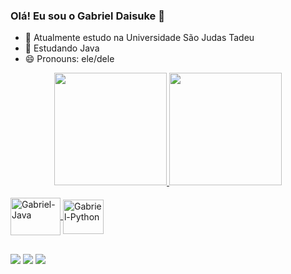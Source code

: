 ### Olá! Eu sou o Gabriel Daisuke 👋

- 🏫 Atualmente estudo na Universidade São Judas Tadeu
- 🌱 Estudando Java
- 😄 Pronouns: ele/dele

<div align="center">
  <a href="https://github.com/Daiskz">
  <img height="180em" src="https://github-readme-stats.vercel.app/api?username=Daiskz&show_icons=true&theme=midnight-purple&include_all_commits=true&count_private=true"/>
  <img height="180em" src="https://github-readme-stats.vercel.app/api/top-langs/?username=Daiskz&layout=compact&langs_count=7&theme=midnight-purple"/>
</div>
  <div style="display: inline_block"><br>
  <img align="center" alt="Gabriel-Java" height="60" width="80" src="https://cdn.jsdelivr.net/gh/devicons/devicon/icons/java/java-plain-wordmark.svg">
  <img align="center" alt="Gabriel-Python" height="55" width="65" src="https://cdn.jsdelivr.net/gh/devicons/devicon/icons/python/python-original-wordmark.svg">
</div>
   
  ##
 
<div> 
  <a href="https://www.instagram.com/gabriel.daisuke/" target="_blank"><img src="https://img.shields.io/badge/-Instagram-%23E4405F?style=for-the-badge&logo=instagram&logoColor=white" target="_blank"></a>
  <a href = "mailto:gabriel.matsubara@gmail.com"><img src="https://img.shields.io/badge/-Gmail-%23333?style=for-the-badge&logo=gmail&logoColor=white" target="_blank"></a>
  <a href="https://www.linkedin.com/in/gabriel-daisuke-matsubara-155a831b9/" target="_blank"><img src="https://img.shields.io/badge/-LinkedIn-%230077B5?style=for-the-badge&logo=linkedin&logoColor=white" target="_blank"></a> 

</div>
